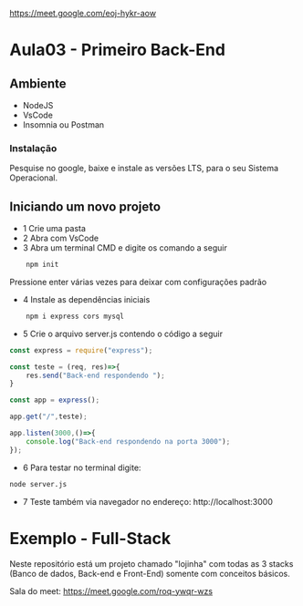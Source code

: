 https://meet.google.com/eoj-hykr-aow

# Aula03 - Primeiro Back-End

## Ambiente
- NodeJS
- VsCode
- Insomnia ou Postman

### Instalação
Pesquise no google, baixe e instale as versões LTS, para o seu Sistema Operacional.

## Iniciando um novo projeto
- 1 Crie uma pasta
- 2 Abra com VsCode
- 3 Abra um terminal CMD e digite os comando a seguir
```bash
    npm init
```
Pressione enter várias vezes para deixar com configurações padrão
- 4 Instale as dependências iniciais
```bash
    npm i express cors mysql
```
- 5 Crie o arquivo server.js contendo o código a seguir

```js
const express = require("express");

const teste = (req, res)=>{
    res.send("Back-end respondendo ");
}

const app = express();

app.get("/",teste);

app.listen(3000,()=>{
    console.log("Back-end respondendo na porta 3000");
});
```
- 6 Para testar no terminal digite:
```bash
node server.js
```
- 7 Teste também via navegador no endereço: http://localhost:3000

# Exemplo - Full-Stack
Neste repositório está um projeto chamado "lojinha" com todas as 3 stacks (Banco de dados, Back-end e Front-End) somente com conceitos básicos.

Sala do meet: https://meet.google.com/roq-ywqr-wzs
